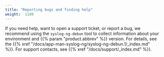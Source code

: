 ```yaml
---
title: "Reporting bugs and finding help"
weight:  1100
---
```

<!-- DISCLAIMER: This file is based on the syslog-ng Open Source Edition documentation https://github.com/balabit/syslog-ng-ose-guides/commit/2f4a52ee61d1ea9ad27cb4f3168b95408fddfdf2 and is used under the terms of The syslog-ng Open Source Edition Documentation License. The file has been modified by Axoflow. -->

If you need help, want to open a support ticket, or report a bug, we recommend using the `syslog-ng-debun` tool to collect information about your environment and {{% param "product.abbrev" %}} version. For details, see the {{% xref "/docs/app-man-syslog-ng/syslog-ng-debun.1/_index.md" %}}. For support contacts, see {{% xref "/docs/support/_index.md" %}}.
